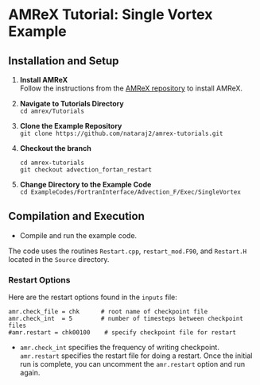 # AMReX Tutorial: Single Vortex Example

## Installation and Setup

1. **Install AMReX**  
   Follow the instructions from the [AMReX repository](https://github.com/AMReX-Codes/amrex) to install AMReX.

2. **Navigate to Tutorials Directory**  
   `cd amrex/Tutorials`

3. **Clone the Example Repository**  
   `git clone https://github.com/nataraj2/amrex-tutorials.git`

4. **Checkout the branch**
	```
    cd amrex-tutorials
    git checkout advection_fortan_restart
	```

4. **Change Directory to the Example Code**  
   `cd ExampleCodes/FortranInterface/Advection_F/Exec/SingleVortex`

## Compilation and Execution

- Compile and run the example code.

The code uses the routines `Restart.cpp`, `restart_mod.F90`, and `Restart.H` located in the `Source` directory.

### Restart Options

Here are the restart options found in the `inputs` file:
```
amr.check_file = chk      # root name of checkpoint file  
amr.check_int  = 5        # number of timesteps between checkpoint files  
#amr.restart = chk00100    # specify checkpoint file for restart
```
- `amr.check_int` specifies the frequency of writing checkpoint. `amr.restart` specifies the restart file for doing a restart. 
Once the initial run is complete, you can uncomment the `amr.restart` option and run again.

